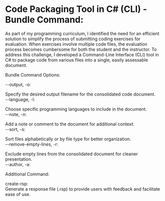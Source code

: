 # Code Packaging Tool in C# (CLI) - Bundle Command:

As part of my programming curriculum, I identified the need for an efficient solution to simplify the process of submitting coding exercises for evaluation. When exercises involve multiple code files, the evaluation process becomes cumbersome for both the student and the instructor. To address this challenge, I developed a Command-Line Interface (CLI) tool in C# to package code from various files into a single, easily assessable document.

Bundle Command Options:

--output, -o:<br>

Specify the desired output filename for the consolidated code document.<br>
--language, -l:<br>

Choose specific programming languages to include in the document.<br>
--note, -n:<br>

Add a note or comment to the document for additional context.<br>
--sort, -s:<br>

Sort files alphabetically or by file type for better organization.<br>
--remove-empty-lines, -r:<br>

Exclude empty lines from the consolidated document for cleaner presentation.<br>
--author, -a:<br>

Additional Command:<br>

create-rsp:<br>
Generate a response file (.rsp) to provide users with feedback and facilitate ease of use.
